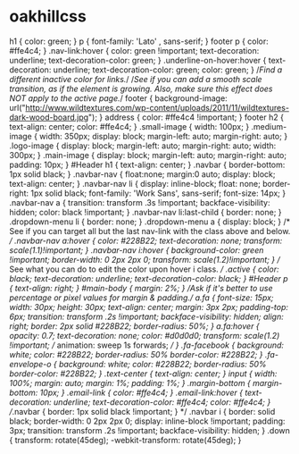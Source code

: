 # oakhillcss
h1 {
  color: green;
}
p {
	font-family: 'Lato' , sans-serif;
}
footer p {
	color: #ffe4c4;
}
.nav-link:hover {
  color: green !important;
  text-decoration: underline;
  text-decoration-color: green;
}
.underline-on-hover:hover {
	text-decoration: underline;
	text-decoration-color: green;
	color: green;
}
/*Find a different inactive color for links.*/
/*See if you can add a smooth scale transition,
as if the element is growing. Also, make sure
this effect does NOT apply to the active page.*/
footer {
  background-image: url("http://www.wildtextures.com/wp-content/uploads/2011/11/wildtextures-dark-wood-board.jpg");
}
address {
	color: #ffe4c4 !important;
}
footer h2 {
	text-align: center;
	color: #ffe4c4;
}
.small-image {
	width: 100px;
}
.medium-image {
	width: 350px;
	display: block;
    margin-left: auto;
    margin-right: auto;
}
.logo-image {
	display: block;
    margin-left: auto;
    margin-right: auto;
	width: 300px;
}
.main-image {
	display: block;
    margin-left: auto;
    margin-right: auto;
	padding: 10px;
}
#Header h1 {
	text-align: center;
}
.navbar {
	border-bottom: 1px solid black;
}
.navbar-nav {
    float:none;
    margin:0 auto;
    display: block;
    text-align: center;
}
.navbar-nav li {
    display: inline-block;
    float: none;
	border-right: 1px solid black;
	font-family: 'Work Sans', sans-serif;
	font-size: 14px;
}
.navbar-nav a {
	transition: transform .3s !important;
	backface-visibility: hidden;
	color: black !important;
}
.navbar-nav li:last-child {
	border: none;
}
.dropdown-menu li {
	border: none;
}
.dropdown-menu a {
	display: block;
}
/* See if you can target all but the last nav-link with the class above and below. */
.navbar-nav a:hover {
    color: #228B22;
	text-decoration: none;
	transform: scale(1.1)!important;
}
.navbar-nav i:hover {
	background-color: green !important;
	border-width: 0 2px 2px 0;
	transform: scale(1.2)!important;
}
/* See what you can do to edit the color upon hover i class. */
.active {
	color: black;
	text-decoration: underline;
	text-decoration-color: black;
}
#Header p {
	text-align: right;
}
#main-body {
	margin: 2%;
}
/*Ask if it's better to use percentage or pixel values for margin & padding.*/
a.fa {
  font-size: 15px;
  width: 30px;
  height: 30px;
  text-align: center;
  margin: 3px 2px;
  padding-top: 6px;
  transition: transform .2s !important;
  backface-visibility: hidden;
  align: right;
  border: 2px solid #228B22;
  border-radius: 50%;
}
a.fa:hover {
    opacity: 0.7;
    text-decoration: none;
    color: #d0d0d0;
	transform: scale(1.2) !important;
	/* animation: sweep 1s forwards; */
}
.fa-facebook {
  background: white;
  color: #228B22;
  border-radius: 50%
  border-color: #228B22;
}
.fa-envelope-o {
  background: white;
  color: #228B22;
  border-radius: 50%
  border-color: #228B22;
}
.text-center {
	text-align: center;
}
input {
	width: 100%;
	margin: auto;
	margin: 1%;
	padding: 1%;
}
.margin-bottom {
	margin-bottom: 10px;
}
.email-link {
	color: #ffe4c4;
}
.email-link:hover {
	text-decoration: underline;
	text-decoration-color: #ffe4c4;
	color: #ffe4c4;
}
/*.navbar {
	border: 1px solid black !important;
} */
.navbar i {
    border: solid black;
    border-width: 0 2px 2px 0;
    display: inline-block !important;
    padding: 3px;
	transition: transform .2s !important;
	backface-visibility: hidden;
}
.down {
    transform: rotate(45deg);
    -webkit-transform: rotate(45deg);
}
